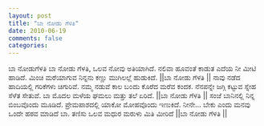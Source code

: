 ```yaml
---
layout: post
title: "ಬಾ ನೋಡು ಗೆಳತಿ"
date: 2010-06-19
comments: false
categories: 
---
```



   ಬಾ ನೋಡುಗೆಳತಿ         ಬಾ ನೋಡು ಗೆಳತಿ, ಒಲವ ನೋವು ಅತಿಯಾಗಿದೆ.  ನಲಿವಾ ಹೂವಂತೆ ಕಾಡುತ ಎದೆಯ ನೀ ಮೀಟಿ ಹಾಡಿದೆ.  ಮಿಂಚಿ ಮರೆಯಾಗುವ ನಿನ್ನನು ಕಣ್ಣು ಮುಗಿಲಲ್ಲೆ ಹುಡುಕಿದೆ.   ||ಬಾ ನೋಡು ಗೆಳತಿ ||   ನಾವು ನಡೆದ ಹಾದಿಯಲ್ಲಿ ಗರಿಕೆಗಳು ಚಿಗುರಿವೆ.   ನಮ್ಮ ನಡುವೆ ಕಾಲ ಬ೦ದು ಕೊರೆದ ಮರೆವ ಕಂದಕ.  ನೆನಪನ್ನೇ ಜಗ್ಗಿ ಕಟ್ಟುವ ಸ್ನೇಹ ಸೆಳೆತ ಸೇತುವೆ.   ಬಾ ಮೊದಲ ಮಳೆಯ ಘಮಲು ಮತ್ತು ತಲೆ ಏರಿದೆ.   ||ಬಾ ನೋಡು ಗೆಳತಿ ||   ಸಂಜೆ ಬಾನಿನಲ್ಲಿ ನಿನ್ನ ಬಿಂಬವೊಂದು ಮೂಡಿದೆ.   ಪ್ರೇಮಪಾಶದಲ್ಲಿ ಯಾಕೋ ಮೋಹವೊಂದು ಇಣುಕಿದೆ.  ನೀನೇ… ಬೇಕು ಎಂದು ಮನವು ಒಂದೇ ಹಠವ ಮಾಡಿದೆ  ಬಾ.  ತಣಿಸು ಒಲವ ಮಧುರ ಮರುಳು ಮಿತಿ ಮೀರಿದೆ  ||ಬಾ ನೋಡು ಗೆಳತಿ ||
